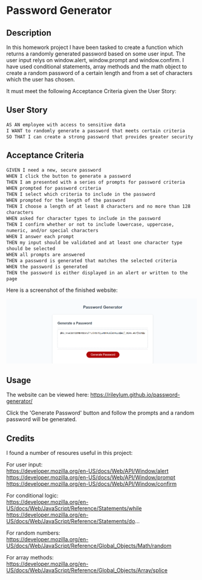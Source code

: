 # Password Generator

## Description

In this homework project I have been tasked to create a function which returns a randomly generated password based on some user input. 
The user input relys on window.alert, window.prompt and window.confirm.
I have used conditional statements, array methods and the math object to create a random password of a certain length and from a set of characters which the user has chosen. 

It must meet the following Acceptance Criteria given the User Story:

## User Story

```
AS AN employee with access to sensitive data
I WANT to randomly generate a password that meets certain criteria
SO THAT I can create a strong password that provides greater security
```

## Acceptance Criteria

```
GIVEN I need a new, secure password
WHEN I click the button to generate a password
THEN I am presented with a series of prompts for password criteria
WHEN prompted for password criteria
THEN I select which criteria to include in the password
WHEN prompted for the length of the password
THEN I choose a length of at least 8 characters and no more than 128 characters
WHEN asked for character types to include in the password
THEN I confirm whether or not to include lowercase, uppercase, numeric, and/or special characters
WHEN I answer each prompt
THEN my input should be validated and at least one character type should be selected
WHEN all prompts are answered
THEN a password is generated that matches the selected criteria
WHEN the password is generated
THEN the password is either displayed in an alert or written to the page
```

Here is a screenshot of the finished website:

![The password generator website contains some header text, a text-box to show the generated password, and a button which allows you to generate a password via some prompts.](./assets/img/WebsiteScreengrab.png)

## Usage

The website can be viewed here: https://rileylum.github.io/password-generator/ </br>

Click the 'Generate Password' button and follow the prompts and a random password will be generated.

## Credits

I found a number of resoures useful in this project: </br>

For user input: </br>
https://developer.mozilla.org/en-US/docs/Web/API/Window/alert
https://developer.mozilla.org/en-US/docs/Web/API/Window/prompt
https://developer.mozilla.org/en-US/docs/Web/API/Window/confirm

For conditional logic: </br>
https://developer.mozilla.org/en-US/docs/Web/JavaScript/Reference/Statements/while
https://developer.mozilla.org/en-US/docs/Web/JavaScript/Reference/Statements/do...

For random numbers: </br>
https://developer.mozilla.org/en-US/docs/Web/JavaScript/Reference/Global_Objects/Math/random

For array methods: </br>
https://developer.mozilla.org/en-US/docs/Web/JavaScript/Reference/Global_Objects/Array/splice